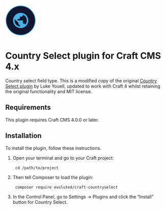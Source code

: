 <img src="src/icon.svg" alt="icon" width="100" height="100">

# Country Select plugin for Craft CMS 4.x

Country select field type. This is a modified copy of the original [Country Select plugin](https://github.com/lukeyouell/craft-countryselect) by Luke Youell, updated to work with Craft 4 whilst retaining the original functionality and MIT license.

## Requirements

This plugin requires Craft CMS 4.0.0 or later.

## Installation

To install the plugin, follow these instructions.

1. Open your terminal and go to your Craft project:

        cd /path/to/project

2. Then tell Composer to load the plugin:

        composer require evoluted/craft-countryselect

3. In the Control Panel, go to Settings → Plugins and click the “Install” button for Country Select.
